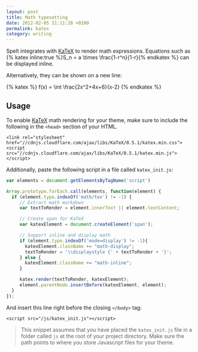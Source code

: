 ```yaml
---
layout: post
title: Math typesetting
date: 2012-02-05 11:11:28 +0100
permalink: katex
category: writing
---
```


Spelt integrates with [KaTeX](https://github.com/Khan/KaTeX) to render math expressions. Equations such as {% katex inline:true %}S_n = a \times \frac{1-r^n}{1-r}{% endkatex %}
 can be displayed inline.

Alternatively, they can be shown on a new line:

{% katex %}
f(x) = \int \frac{2x^2+4x+6}{x-2}
{% endkatex %}


## Usage

To enable [KaTeX](https://github.com/Khan/KaTeX) math rendering for your theme, make sure to include the following in the `<head>` section of your HTML.

```
<link rel="stylesheet" href="//cdnjs.cloudflare.com/ajax/libs/KaTeX/0.5.1/katex.min.css">
<script src="//cdnjs.cloudflare.com/ajax/libs/KaTeX/0.5.1/katex.min.js"></script>
```

Additionally, paste the following script in a file called `katex_init.js`:

```js
var elements = document.getElementsByTagName('script')

Array.prototype.forEach.call(elements, function(element) {
  if (element.type.indexOf('math/tex') != -1) {
     // Extract math markdown
     var textToRender = element.innerText || element.textContent;

     // Create span for KaTeX
     var katexElement = document.createElement('span');

     // Support inline and display math
     if (element.type.indexOf('mode=display') != -1){
       katexElement.className += "math-display";
       textToRender = '\\displaystyle {' + textToRender + '}';
     } else {
       katexElement.className += "math-inline";
     }

     katex.render(textToRender, katexElement);
     element.parentNode.insertBefore(katexElement, element);
  }
});
```

And insert this line right before the closing `</body>` tag: 

```
<script src="/js/katex_init.js"></script>
```

> This snippet assumes that you have placed the `katex_init.js` file in a folder called `js` at the root of your project directory. Make sure the path points to where you store Javascript files for your theme.
